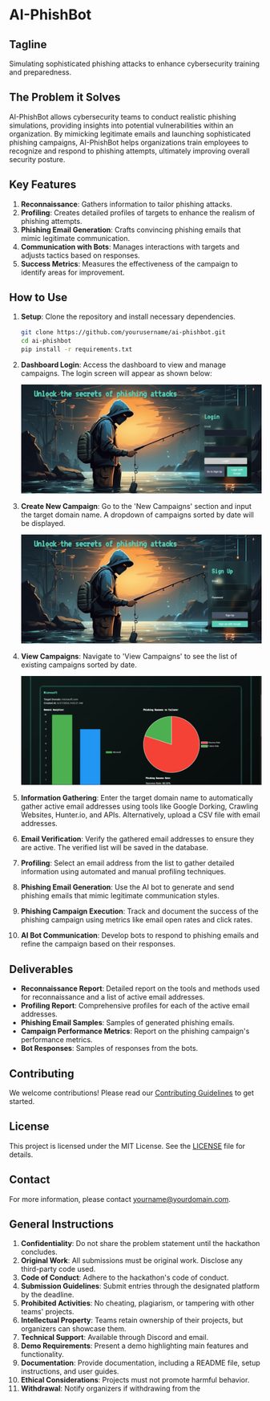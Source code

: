 # AI-PhishBot

## Tagline

Simulating sophisticated phishing attacks to enhance cybersecurity training and preparedness.

## The Problem it Solves

AI-PhishBot allows cybersecurity teams to conduct realistic phishing simulations, providing insights into potential vulnerabilities within an organization. By mimicking legitimate emails and launching sophisticated phishing campaigns, AI-PhishBot helps organizations train employees to recognize and respond to phishing attempts, ultimately improving overall security posture.

## Key Features

1. **Reconnaissance**: Gathers information to tailor phishing attacks.
2. **Profiling**: Creates detailed profiles of targets to enhance the realism of phishing attempts.
3. **Phishing Email Generation**: Crafts convincing phishing emails that mimic legitimate communication.
4. **Communication with Bots**: Manages interactions with targets and adjusts tactics based on responses.
5. **Success Metrics**: Measures the effectiveness of the campaign to identify areas for improvement.

## How to Use

1. **Setup**: Clone the repository and install necessary dependencies.
    ```sh
    git clone https://github.com/yourusername/ai-phishbot.git
    cd ai-phishbot
    pip install -r requirements.txt
    ```

2. **Dashboard Login**: Access the dashboard to view and manage campaigns. The login screen will appear as shown below:

   ![Login Screen](images/IMAGE1.jpg)

3. **Create New Campaign**: Go to the 'New Campaigns' section and input the target domain name. A dropdown of campaigns sorted by date will be displayed.

   ![New Campaign](images/IMAGE2.jpg)

4. **View Campaigns**: Navigate to 'View Campaigns' to see the list of existing campaigns sorted by date.

   ![View Campaigns](images/IMAGE3.jpg)

5. **Information Gathering**: Enter the target domain name to automatically gather active email addresses using tools like Google Dorking, Crawling Websites, Hunter.io, and APIs. Alternatively, upload a CSV file with email addresses.

6. **Email Verification**: Verify the gathered email addresses to ensure they are active. The verified list will be saved in the database.

7. **Profiling**: Select an email address from the list to gather detailed information using automated and manual profiling techniques.

8. **Phishing Email Generation**: Use the AI bot to generate and send phishing emails that mimic legitimate communication styles.

9. **Phishing Campaign Execution**: Track and document the success of the phishing campaign using metrics like email open rates and click rates.

10. **AI Bot Communication**: Develop bots to respond to phishing emails and refine the campaign based on their responses.

## Deliverables

- **Reconnaissance Report**: Detailed report on the tools and methods used for reconnaissance and a list of active email addresses.
- **Profiling Report**: Comprehensive profiles for each of the active email addresses.
- **Phishing Email Samples**: Samples of generated phishing emails.
- **Campaign Performance Metrics**: Report on the phishing campaign's performance metrics.
- **Bot Responses**: Samples of responses from the bots.

## Contributing

We welcome contributions! Please read our [Contributing Guidelines](CONTRIBUTING.md) to get started.

## License

This project is licensed under the MIT License. See the [LICENSE](LICENSE) file for details.

## Contact

For more information, please contact [yourname@yourdomain.com](mailto:yourname@yourdomain.com).

## General Instructions

1. **Confidentiality**: Do not share the problem statement until the hackathon concludes.
2. **Original Work**: All submissions must be original work. Disclose any third-party code used.
3. **Code of Conduct**: Adhere to the hackathon's code of conduct.
4. **Submission Guidelines**: Submit entries through the designated platform by the deadline.
5. **Prohibited Activities**: No cheating, plagiarism, or tampering with other teams' projects.
6. **Intellectual Property**: Teams retain ownership of their projects, but organizers can showcase them.
7. **Technical Support**: Available through Discord and email.
8. **Demo Requirements**: Present a demo highlighting main features and functionality.
9. **Documentation**: Provide documentation, including a README file, setup instructions, and user guides.
10. **Ethical Considerations**: Projects must not promote harmful behavior.
11. **Withdrawal**: Notify organizers if withdrawing from the

